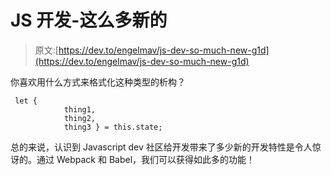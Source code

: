 # JS 开发-这么多新的

> 原文:[https://dev.to/engelmav/js-dev-so-much-new-g1d](https://dev.to/engelmav/js-dev-so-much-new-g1d)

你喜欢用什么方式来格式化这种类型的析构？

```
 let {
            thing1,
            thing2,
            thing3 } = this.state; 
```

总的来说，认识到 Javascript dev 社区给开发带来了多少新的开发特性是令人惊讶的。通过 Webpack 和 Babel，我们可以获得如此多的功能！